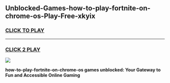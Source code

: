 
## Unblocked-Games-how-to-play-fortnite-on-chrome-os-Play-Free-xkyix
<h3>
<a href="https://premium76.site?title=how-to-play-fortnite-on-chrome-os&ref=22A">CLICK TO PLAY</a></h3>
<hr>

<h3>
<a href="https://premium76.site?title=how-to-play-fortnite-on-chrome-os&ref=22A">CLICK 2 PLAY</a>
  
</h3>

<a href="https://premium76.site?title=how-to-play-fortnite-on-chrome-os&ref=22A"><img src="https://clearcache.store/games.png"></a>


**how-to-play-fortnite-on-chrome-os games unblocked: Your Gateway to Fun and Accessible Online Gaming**
